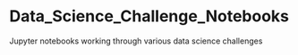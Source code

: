 # Data_Science_Challenge_Notebooks
Jupyter notebooks working through various data science challenges
